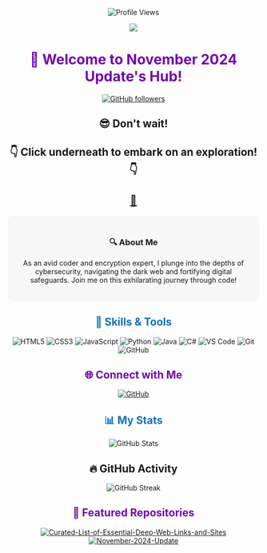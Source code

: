 <!-- Profile View Badge -->

<p align="center">
  <img src="https://img.shields.io/badge/Profile%20Views-7,140-blue" alt="Profile Views">
</p>


<!-- Header -->
<p align="center">
  <a href="https://github.com/November-2024-Update">
    <img src="https://github.com/November-2024-Update/November-2024-Update/blob/main/profile.png">
  </a>
</p>
<h1 align="center" style="color:#7109AA;">👋 Welcome to November 2024 Update's Hub!</h1>

<p align="center">
  <a href="https://github.com/November-2024-Update">
    <img src="https://img.shields.io/github/followers/November-2024-Update?label=Followers&style=social" alt="GitHub followers">
  </a>
</p>


<!-- Website -->
<h2 align="center">😎 Don't wait!</h2>
<h2 align="center">👇 Click underneath to embark on an exploration! 👇</h2>
<h2 align="center"><a href="https://deepweb-links.net/">🔮</a></h2>


<!-- Introduction -->
<div align="center" style="background-color:#F7F7F7; padding: 20px; border-radius: 10px;">
  <h3>🔍 About Me</h3>
  <p>As an avid coder and encryption expert, I plunge into the depths of cybersecurity, navigating the dark web and fortifying digital safeguards. Join me on this exhilarating journey through code!</p>
</div>

<!-- Skills Highlight -->
<h2 align="center" style="color:#1572B6;">🔧 Skills & Tools</h2>
<p align="center">
  <!-- Languages -->
  <img src="https://img.shields.io/badge/HTML5-E34F26?style=flat-square&logo=html5&logoColor=white" alt="HTML5">
  <img src="https://img.shields.io/badge/CSS3-1572B6?style=flat-square&logo=css3&logoColor=white" alt="CSS3">
  <img src="https://img.shields.io/badge/JavaScript-F7DF1E?style=flat-square&logo=javascript&logoColor=black" alt="JavaScript">
  <img src="https://img.shields.io/badge/Python-3776AB?style=flat-square&logo=python&logoColor=white" alt="Python">
  <img src="https://img.shields.io/badge/Java-007396?style=flat-square&logo=java&logoColor=white" alt="Java">
  <img src="https://img.shields.io/badge/C%23-239120?style=flat-square&logo=c-sharp&logoColor=white" alt="C#">
  <!-- Tools -->
  <img src="https://img.shields.io/badge/VSCode-007ACC?style=flat-square&logo=visual-studio-code&logoColor=white" alt="VS Code">
  <img src="https://img.shields.io/badge/Git-F05032?style=flat-square&logo=git&logoColor=white" alt="Git">
  <img src="https://img.shields.io/badge/GitHub-181717?style=flat-square&logo=github&logoColor=white" alt="GitHub">
</p>

<!-- Social Media Links -->
<h2 align="center" style="color:#7109AA;">🌐 Connect with Me</h2>
<p align="center">
  <a href="https://github.com/November-2024-Update">
    <img src="https://img.shields.io/badge/GitHub-181717?style=flat-square&logo=github&logoColor=white" alt="GitHub">
  </a>
</p>

<!-- Dynamic Statistics -->
<h2 align="center" style="color:#1572B6;">📊 My Stats</h2>
<p align="center">
  <img src="https://github-readme-stats.vercel.app/api?username=November-2024-Update&show_icons=true&theme=vision-friendly-dark" alt="GitHub Stats">
</p>

<!-- GitHub Activity -->
<h2 align="center">🔥 GitHub Activity</h2>
<p align="center">
  <img src="https://github-readme-streak-stats.herokuapp.com/?user=November-2024-Update&theme=dark" alt="GitHub Streak">
</p>

<!-- Featured Repos -->
<h2 align="center" style="color:#7109AA;">🌟 Featured Repositories</h2>
<p align="center">
  <a href="https://github.com/November-2024-Update/Curated-List-of-Essential-Deep-Web-Links-and-Sites">
    <img src="https://github-readme-stats.vercel.app/api/pin/?username=November-2024-Update&repo=Curated-List-of-Essential-Deep-Web-Links-and-Sites&theme=vision-friendly-dark" alt="Curated-List-of-Essential-Deep-Web-Links-and-Sites">
  </a>
  <a href="https://github.com/November-2024-Update/November-2024-Update">
    <img src="https://github-readme-stats.vercel.app/api/pin/?username=November-2024-Update&repo=November-2024-Update&theme=vision-friendly-dark" alt="November-2024-Update">
  </a>
</p>
